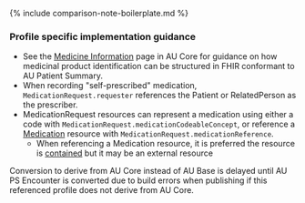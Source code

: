 {% include comparison-note-boilerplate.md %}

### Profile specific implementation guidance
- See the [Medicine Information](https://build.fhir.org/ig/hl7au/au-fhir-core/medicine-information.html) page in AU Core for guidance on how medicinal product identification can be structured in FHIR conformant to AU Patient Summary.
- When recording "self-prescribed" medication, `MedicationRequest.requester` references the Patient or RelatedPerson as the prescriber.
- MedicationRequest resources can represent a medication using either a code with `MedicationRequest.medicationCodeableConcept`, or reference a [Medication](http://hl7.org/fhir/R4/medication.html) resource with `MedicationRequest.medicationReference`.
  - When referencing a Medication resource, it is preferred the resource is [contained](http://hl7.org/fhir/R4/references.html#contained) but it may be an external resource


<div class="stu-note">
Conversion to derive from AU Core instead of AU Base is delayed until AU PS Encounter is converted due to build errors when publishing if this referenced profile does not derive from AU Core.
</div>
